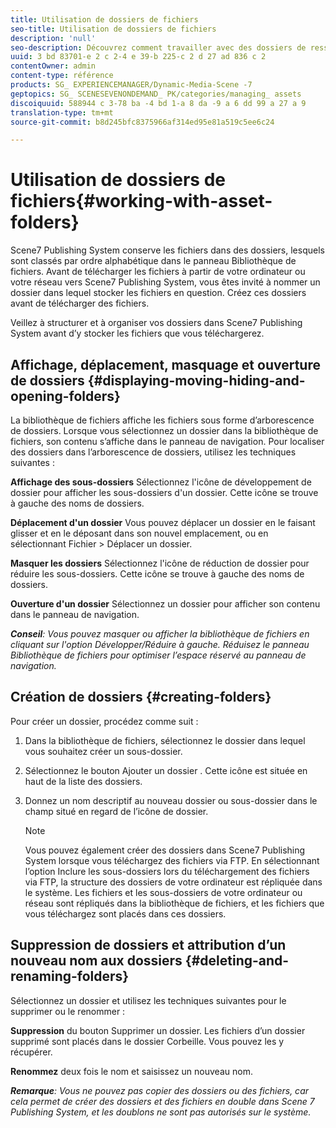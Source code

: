 ```yaml
---
title: Utilisation de dossiers de fichiers
seo-title: Utilisation de dossiers de fichiers
description: 'null'
seo-description: Découvrez comment travailler avec des dossiers de ressources.
uuid: 3 bd 83701-e 2 c 2-4 e 39-b 225-c 2 d 27 ad 836 c 2
contentOwner: admin
content-type: référence
products: SG_ EXPERIENCEMANAGER/Dynamic-Media-Scene -7
geptopics: SG_ SCENESEVENONDEMAND_ PK/categories/managing_ assets
discoiquuid: 588944 c 3-78 ba -4 bd 1-a 8 da -9 a 6 dd 99 a 27 a 9
translation-type: tm+mt
source-git-commit: b8d245bfc8375966af314ed95e81a519c5ee6c24

---
```



# Utilisation de dossiers de fichiers{#working-with-asset-folders}

Scene7 Publishing System conserve les fichiers dans des dossiers, lesquels sont classés par ordre alphabétique dans le panneau Bibliothèque de fichiers. Avant de télécharger les fichiers à partir de votre ordinateur ou votre réseau vers Scene7 Publishing System, vous êtes invité à nommer un dossier dans lequel stocker les fichiers en question. Créez ces dossiers avant de télécharger des fichiers.

Veillez à structurer et à organiser vos dossiers dans Scene7 Publishing System avant d’y stocker les fichiers que vous téléchargerez.

## Affichage, déplacement, masquage et ouverture de dossiers {#displaying-moving-hiding-and-opening-folders}

La bibliothèque de fichiers affiche les fichiers sous forme d’arborescence de dossiers. Lorsque vous sélectionnez un dossier dans la bibliothèque de fichiers, son contenu s’affiche dans le panneau de navigation. Pour localiser des dossiers dans l’arborescence de dossiers, utilisez les techniques suivantes :

**Affichage des sous-dossiers** Sélectionnez l'icône de développement de dossier pour afficher les sous-dossiers d'un dossier. Cette icône se trouve à gauche des noms de dossiers.

**Déplacement d'un dossier** Vous pouvez déplacer un dossier en le faisant glisser et en le déposant dans son nouvel emplacement, ou en sélectionnant Fichier &gt; Déplacer un dossier.

**Masquer les dossiers** Sélectionnez l'icône de réduction de dossier pour réduire les sous-dossiers. Cette icône se trouve à gauche des noms de dossiers.

**Ouverture d'un dossier** Sélectionnez un dossier pour afficher son contenu dans le panneau de navigation.

***Conseil**: Vous pouvez masquer ou afficher la bibliothèque de fichiers en cliquant sur l'option Développer/Réduire à gauche. Réduisez le panneau Bibliothèque de fichiers pour optimiser l’espace réservé au panneau de navigation.*

## Création de dossiers {#creating-folders}

Pour créer un dossier, procédez comme suit :

1. Dans la bibliothèque de fichiers, sélectionnez le dossier dans lequel vous souhaitez créer un sous-dossier.
1. Sélectionnez le bouton Ajouter un dossier . Cette icône est située en haut de la liste des dossiers.
1. Donnez un nom descriptif au nouveau dossier ou sous-dossier dans le champ situé en regard de l’icône de dossier.

   >[!NOTE]
   >
   >Vous pouvez également créer des dossiers dans Scene7 Publishing System lorsque vous téléchargez des fichiers via FTP. En sélectionnant l’option Inclure les sous-dossiers lors du téléchargement des fichiers via FTP, la structure des dossiers de votre ordinateur est répliquée dans le système. Les fichiers et les sous-dossiers de votre ordinateur ou réseau sont répliqués dans la bibliothèque de fichiers, et les fichiers que vous téléchargez sont placés dans ces dossiers.

## Suppression de dossiers et attribution d’un nouveau nom aux dossiers {#deleting-and-renaming-folders}

Sélectionnez un dossier et utilisez les techniques suivantes pour le supprimer ou le renommer :

**Suppression** du bouton Supprimer un dossier. Les fichiers d’un dossier supprimé sont placés dans le dossier Corbeille. Vous pouvez les y récupérer.

**Renommez** deux fois le nom et saisissez un nouveau nom.

***Remarque**: Vous ne pouvez pas copier des dossiers ou des fichiers, car cela permet de créer des dossiers et des fichiers en double dans Scene 7 Publishing System, et les doublons ne sont pas autorisés sur le système.*
